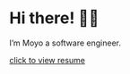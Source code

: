 # **Hi there!** 👋🏼
I’m Moyo a software engineer.

[click to view resume](www.linkedin.com/in/sonolamoyo2000)


